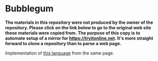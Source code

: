 # Bubblegum

**The materials in this repository were not produced by the owner of the repository. Please click on the link below to go to the original web site these materials were copied from. The purpose of this copy is to automate setup of a mirror for https://tryitonline.net. It's more straight forward to clone a repository than to parse a web page.**

Implementation of [this language](https://esolangs.org/wiki/Bubblegum) from the same page.
